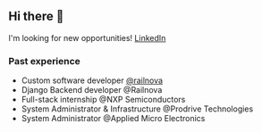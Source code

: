## Hi there 👋
I'm looking for new opportunities! [LinkedIn](https://www.linkedin.com/in/jvacek996/)

### Past experience
- Custom software developer <a href='https://github.com/railnova'>@railnova</a>
- Django Backend developer @Railnova
- Full-stack internship @NXP Semiconductors
- System Administrator & Infrastructure @Prodrive Technologies
- System Administrator @Applied Micro Electronics
